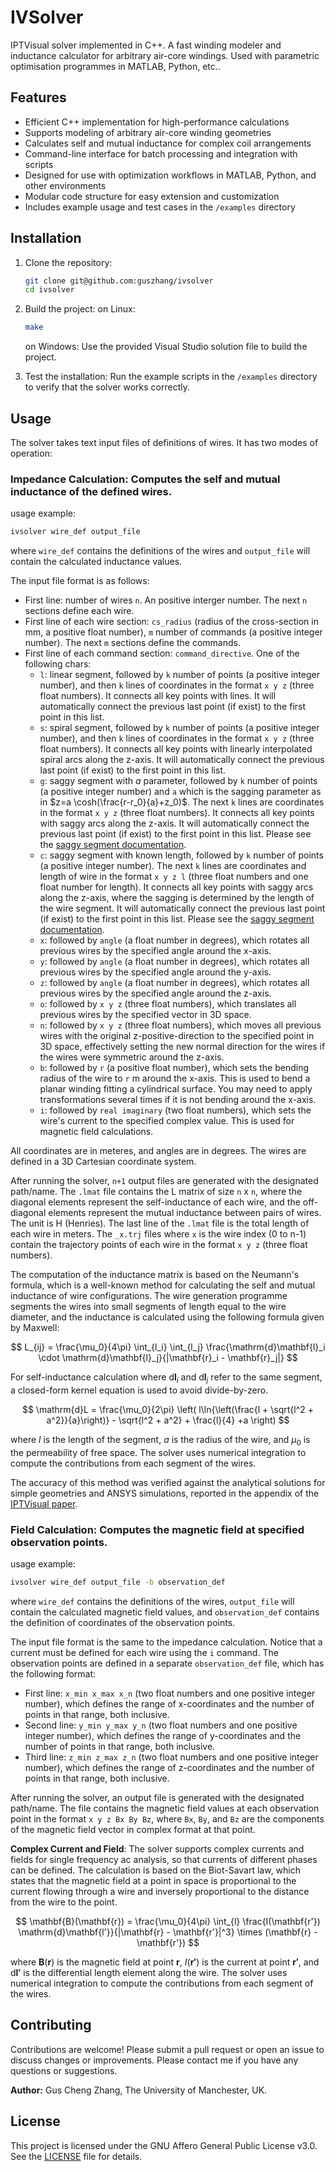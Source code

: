 # IVSolver
IPTVisual solver implemented in C++. A fast winding modeler and inductance calculator for arbitrary air-core windings. Used with parametric optimisation programmes in MATLAB, Python, etc..

## Features

- Efficient C++ implementation for high-performance calculations
- Supports modeling of arbitrary air-core winding geometries
- Calculates self and mutual inductance for complex coil arrangements
- Command-line interface for batch processing and integration with scripts
- Designed for use with optimization workflows in MATLAB, Python, and other environments
- Modular code structure for easy extension and customization
- Includes example usage and test cases in the `/examples` directory

## Installation
1. Clone the repository:
   ```bash
   git clone git@github.com:guszhang/ivsolver
   cd ivsolver
   ```

2. Build the project:
   on Linux:
   ```bash
   make
   ```

   on Windows:
   Use the provided Visual Studio solution file to build the project.

3. Test the installation:
   Run the example scripts in the `/examples` directory to verify that the solver works correctly.

## Usage
The solver takes text input files of definitions of wires. It has two modes of operation:

### **Impedance Calculation**: Computes the self and mutual inductance of the defined wires.

usage example:
   ```bash
   ivsolver wire_def output_file
   ```

   where `wire_def` contains the definitions of the wires and `output_file` will contain the calculated inductance values.

   The input file format is as follows:
   - First line: number of wires `n`. An positive interger number. The next `n` sections define each wire.
   - First line of each wire section: `cs_radius` (radius of the cross-section in mm, a positive float number), `m` number of commands (a positive integer number). The next `m` sections define the commands.
   - First line of each command section: `command_directive`. One of the following chars:
      - `l`: linear segment, followed by `k` number of points (a positive integer number), and then `k` lines of coordinates in the format `x y z` (three float numbers). It connects all key points with lines. It will automatically connect the previous last point (if exist) to the first point in this list.
      - `s`: spiral segment, followed by `k` number of points (a positive integer number), and then `k` lines of coordinates in the format `x y z` (three float numbers). It connects all key points with linearly interpolated spiral arcs along the z-axis. It will automatically connect the previous last point (if exist) to the first point in this list. 
      - `g`: saggy segment with $a$ parameter, followed by `k` number of points (a positive integer number) and `a` which is the sagging parameter as in $z=a \cosh(\frac{r-r_0}{a}+z_0)$. The next `k` lines are coordinates in the format `x y z` (three float numbers). It connects all key points with saggy arcs along the z-axis. It will automatically connect the previous last point (if exist) to the first point in this list. Please see the [saggy segment documentation]().
      - `c`: saggy segment with known length, followed by `k` number of points (a positive integer number). The next `k` lines are coordinates and length of wire in the format `x y z l` (three float numbers and one float number for length). It connects all key points with saggy arcs along the z-axis, where the sagging is determined by the length of the wire segment. It will automatically connect the previous last point (if exist) to the first point in this list. Please see the [saggy segment documentation](./docs/catenary_lines.md).
      - `x`: followed by `angle` (a float number in degrees), which rotates all previous wires by the specified angle around the x-axis. 
      - `y`: followed by `angle` (a float number in degrees), which rotates all previous wires by the specified angle around the y-axis.
      - `z`: followed by `angle` (a float number in degrees), which rotates all previous wires by the specified angle around the z-axis.
      - `o`: followed by `x y z` (three float numbers), which translates all previous wires by the specified vector in 3D space.
      - `n`: followed by `x y z` (three float numbers), which moves all previous wires with the original z-positive-direction to the specified point in 3D space, effectively setting the new normal direction for the wires if the wires were symmetric around the z-axis.
      - `b`: followed by `r` (a positive float number), which sets the bending radius of the wire to `r` m around the x-axis. This is used to bend a planar winding fitting a cylindrical surface. You may need to apply transformations several times if it is not bending around the x-axis.
      - `i`: followed by `real imaginary` (two float numbers), which sets the wire's current to the specified complex value. This is used for magnetic field calculations.
  
   All coordinates are in meteres, and angles are in degrees. The wires are defined in a 3D Cartesian coordinate system.
   
   After running the solver, `n+1` output files are generated with the designated path/name. The `.lmat` file contains the L matrix of size `n` x `n`, where the diagonal elements represent the self-inductance of each wire, and the off-diagonal elements represent the mutual inductance between pairs of wires. The unit is $\mathrm{H}$ (Henries). The last line of the `.lmat` file is the total length of each wire in meters. The `_x.trj` files where `x` is the wire index (0 to n-1) contain the trajectory points of each wire in the format `x y z` (three float numbers).

   The computation of the inductance matrix is based on the Neumann's formula, which is a well-known method for calculating the self and mutual inductance of wire configurations. The wire generation programme segments the wires into small segments of length equal to the wire diameter, and the inductance is calculated using the following formula given by Maxwell:
   
   $$
   L_{ij} = \frac{\mu_0}{4\pi} \int_{l_i} \int_{l_j} \frac{\mathrm{d}\mathbf{l}_i \cdot \mathrm{d}\mathbf{l}_j}{|\mathbf{r}_i - \mathbf{r}_j|}
   $$
   
   For self-inductance calculation where $\mathrm{d}\mathbf{l}_i$ and $\mathrm{d}\mathbf{l}_j$ refer to the same segment, a closed-form kernel equation is used to avoid divide-by-zero.
   
   $$
   \mathrm{d}L = \frac{\mu_0}{2\pi} \left( l\ln{\left(\frac{l + \sqrt{l^2 + a^2}}{a}\right)}  - \sqrt{l^2 + a^2} + \frac{l}{4} +a  \right)
   $$
   
   where $l$ is the length of the segment, $a$ is the radius of the wire, and $\mu_0$ is the permeability of free space. The solver uses numerical integration to compute the contributions from each segment of the wires.

   The accuracy of this method was verified against the analytical solutions for simple geometries and ANSYS simulations, reported in the appendix of the [IPTVisual paper](https://doi.org/10.3390/wevj13040063).

### **Field Calculation**: Computes the magnetic field at specified observation points.
   usage example:
   ```bash
   ivsolver wire_def output_file -b observation_def
   ```

   where `wire_def` contains the definitions of the wires, `output_file` will contain the calculated magnetic field values, and `observation_def` contains the definition of coordinates of the observation points.

   The input file format is the same to the impedance calculation. Notice that a current must be defined for each wire using the `i` command. The observation points are defined in a separate `observation_def` file, which has the following format:
   - First line: `x_min x_max x_n` (two float numbers and one positive integer number), which defines the range of x-coordinates and the number of points in that range, both inclusive.
   - Second line: `y_min y_max y_n` (two float numbers and one positive integer number), which defines the range of y-coordinates and the number of points in that range, both inclusive.
   - Third line: `z_min z_max z_n` (two float numbers and one positive integer number), which defines the range of z-coordinates and the number of points in that range, both inclusive.
  
   After running the solver, an output file is generated with the designated path/name. The file contains the magnetic field values at each observation point in the format `x y z Bx By Bz`, where `Bx`, `By`, and `Bz` are the components of the magnetic field vector in complex format at that point.

   **Complex Current and Field**: The solver supports complex currents and fields for single frequency ac analysis, so that currents of different phases can be defined. The calculation is based on the Biot-Savart law, which states that the magnetic field at a point in space is proportional to the current flowing through a wire and inversely proportional to the distance from the wire to the point.
   
   $$
   \mathbf{B}(\mathbf{r}) = \frac{\mu_0}{4\pi} \int_{l} \frac{I(\mathbf{r'}) \mathrm{d}\mathbf{l'}}{|\mathbf{r} - \mathbf{r'}|^3} \times (\mathbf{r} - \mathbf{r'})
   $$
   
   where $\mathbf{B}(\mathbf{r})$ is the magnetic field at point $\mathbf{r}$, $I(\mathbf{r'})$ is the current at point $\mathbf{r'}$, and $\mathrm{d}\mathbf{l'}$ is the differential length element along the wire. The solver uses numerical integration to compute the contributions from each segment of the wires.

## Contributing
Contributions are welcome! Please submit a pull request or open an issue to discuss changes or improvements. Please contact me if you have any questions or suggestions.

**Author:** Gus Cheng Zhang, The University of Manchester, UK.

## License
This project is licensed under the GNU Affero General Public License v3.0. See the [LICENSE](LICENSE) file for details.


